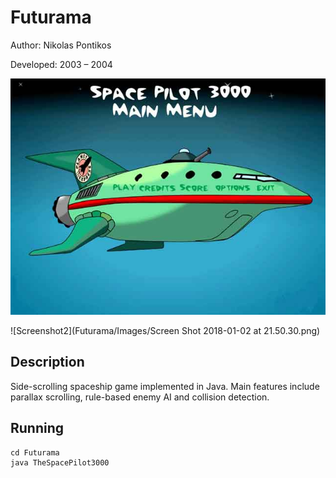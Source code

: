 # Futurama

Author: Nikolas Pontikos

Developed: 2003 – 2004


![Screenshot](Futurama/Images/mainMenu.jpg)

![Screenshot2](Futurama/Images/Screen Shot 2018-01-02 at 21.50.30.png)


## Description

Side-scrolling spaceship game implemented in Java. Main features include parallax scrolling, rule-based enemy AI and collision detection.


## Running

```
cd Futurama
java TheSpacePilot3000
```


